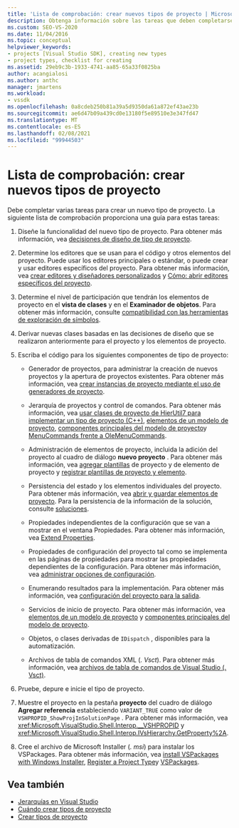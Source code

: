```yaml
---
title: 'Lista de comprobación: crear nuevos tipos de proyecto | Microsoft Docs'
description: Obtenga información sobre las tareas que deben completarse para crear y mostrar un nuevo tipo de proyecto en Visual Studio.
ms.custom: SEO-VS-2020
ms.date: 11/04/2016
ms.topic: conceptual
helpviewer_keywords:
- projects [Visual Studio SDK], creating new types
- project types, checklist for creating
ms.assetid: 29eb9c3b-1933-4741-aa85-65a33f0825ba
author: acangialosi
ms.author: anthc
manager: jmartens
ms.workload:
- vssdk
ms.openlocfilehash: 0a8cdeb250b81a39a5d9350da61a872ef43ae23b
ms.sourcegitcommit: ae6d47b09a439cd0e13180f5e89510e3e347fd47
ms.translationtype: MT
ms.contentlocale: es-ES
ms.lasthandoff: 02/08/2021
ms.locfileid: "99944503"
---
```

# <a name="checklist-create-new-project-types"></a>Lista de comprobación: crear nuevos tipos de proyecto
Debe completar varias tareas para crear un nuevo tipo de proyecto. La siguiente lista de comprobación proporciona una guía para estas tareas:

1. Diseñe la funcionalidad del nuevo tipo de proyecto. Para obtener más información, vea [decisiones de diseño de tipo de proyecto](../../extensibility/internals/project-type-design-decisions.md).

2. Determine los editores que se usan para el código y otros elementos del proyecto. Puede usar los editores principales o estándar, o puede crear y usar editores específicos del proyecto. Para obtener más información, vea [crear editores y diseñadores personalizados](../../extensibility/creating-custom-editors-and-designers.md) y [Cómo: abrir editores específicos del proyecto](../../extensibility/how-to-open-project-specific-editors.md).

3. Determine el nivel de participación que tendrán los elementos de proyecto en el **vista de clases** y en el **Examinador de objetos**. Para obtener más información, consulte [compatibilidad con las herramientas de exploración de símbolos](../../extensibility/internals/supporting-symbol-browsing-tools.md).

4. Derivar nuevas clases basadas en las decisiones de diseño que se realizaron anteriormente para el proyecto y los elementos de proyecto.

5. Escriba el código para los siguientes componentes de tipo de proyecto:

    - Generador de proyectos, para administrar la creación de nuevos proyectos y la apertura de proyectos existentes. Para obtener más información, vea [crear instancias de proyecto mediante el uso de generadores de proyecto](../../extensibility/internals/creating-project-instances-by-using-project-factories.md).

    - Jerarquía de proyectos y control de comandos. Para obtener más información, vea [usar clases de proyecto de HierUtil7 para implementar un tipo de proyecto (C++)](/previous-versions/bb166212(v=vs.100)), [elementos de un modelo de proyecto](../../extensibility/internals/elements-of-a-project-model.md), [componentes principales del modelo de proyecto](../../extensibility/internals/project-model-core-components.md)y [MenuCommands frente a OleMenuCommands](/previous-versions/visualstudio/visual-studio-2015/misc/menucommands-vs-olemenucommands?preserve-view=true&view=vs-2015).

    - Administración de elementos de proyecto, incluida la adición del proyecto al cuadro de diálogo **nuevo proyecto** . Para obtener más información, vea [agregar plantillas](../../extensibility/internals/adding-project-and-project-item-templates.md) de proyecto y de elemento de proyecto y [registrar plantillas de proyecto y elemento](../../extensibility/internals/registering-project-and-item-templates.md).

    - Persistencia del estado y los elementos individuales del proyecto. Para obtener más información, vea [abrir y guardar elementos de proyecto](../../extensibility/internals/opening-and-saving-project-items.md). Para la persistencia de la información de la solución, consulte [soluciones](../../extensibility/internals/solutions-overview.md).

    - Propiedades independientes de la configuración que se van a mostrar en el ventana Propiedades. Para obtener más información, vea [Extend Properties](../../extensibility/internals/extending-properties.md).

    - Propiedades de configuración del proyecto tal como se implementa en las páginas de propiedades para mostrar las propiedades dependientes de la configuración. Para obtener más información, vea [administrar opciones de configuración](../../extensibility/internals/managing-configuration-options.md).

    - Enumerando resultados para la implementación. Para obtener más información, vea [configuración del proyecto para la salida](../../extensibility/internals/project-configuration-for-output.md).

    - Servicios de inicio de proyecto. Para obtener más información, vea [elementos de un modelo de proyecto](../../extensibility/internals/elements-of-a-project-model.md) y [componentes principales del modelo de proyecto](../../extensibility/internals/project-model-core-components.md).

    - Objetos, o clases derivadas de `IDispatch` , disponibles para la automatización.

    - Archivos de tabla de comandos XML (*. Vsct*). Para obtener más información, vea [archivos de tabla de comandos de Visual Studio (. Vsct)](../../extensibility/internals/visual-studio-command-table-dot-vsct-files.md).

6. Pruebe, depure e inicie el tipo de proyecto.

7. Muestre el proyecto en la pestaña **proyecto** del cuadro de diálogo **Agregar referencia** estableciendo `VARIANT_TRUE` como valor de `VSHPROPID_ShowProjInSolutionPage` . Para obtener más información, vea <xref:Microsoft.VisualStudio.Shell.Interop.__VSHPROPID> y <xref:Microsoft.VisualStudio.Shell.Interop.IVsHierarchy.GetProperty%2A>.

8. Cree el archivo de Microsoft Installer (*. msi*) para instalar los VSPackages. Para obtener más información, vea [install VSPackages with Windows Installer](../../extensibility/internals/installing-vspackages-with-windows-installer.md), [Register a Project Type](../../extensibility/internals/registering-a-project-type.md)y [VSPackages](../../extensibility/internals/vspackages.md).

## <a name="see-also"></a>Vea también
- [Jerarquías en Visual Studio](../../extensibility/internals/hierarchies-in-visual-studio.md)
- [Cuándo crear tipos de proyecto](../../extensibility/internals/when-to-create-project-types.md)
- [Crear tipos de proyecto](../../extensibility/internals/creating-project-types.md)
